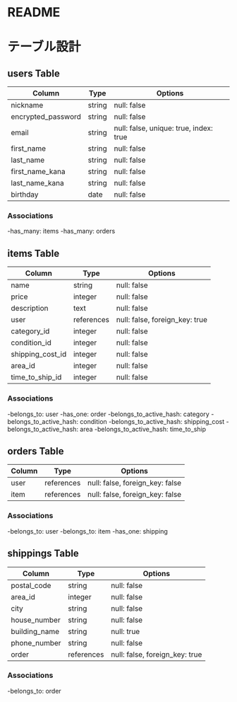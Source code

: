 # README

# テーブル設計

## users Table

| Column             | Type    | Options                                |
| ------------------ | ------- | -------------------------------------- |
| nickname           | string  | null: false                            |
| encrypted_password | string  | null: false                            |
| email              | string  | null: false, unique: true, index: true |
| first_name         | string  | null: false                            |
| last_name          | string  | null: false                            |
| first_name_kana    | string  | null: false                            |
| last_name_kana     | string  | null: false                            |
| birthday           | date    | null: false                            |

### Associations
-has_many: items
-has_many: orders


## items Table

| Column          | Type       | Options                                |
| --------------- | ---------- | -------------------------------------- |
| name            | string     | null: false                            |
| price           | integer    | null: false                            |
| description     | text       | null: false                            |
| user            | references | null: false, foreign_key: true         |
| category_id     | integer    | null: false                            |
| condition_id    | integer    | null: false                            |
| shipping_cost_id| integer    | null: false                            |
| area_id         | integer    | null: false                            |
| time_to_ship_id | integer    | null: false                            |

### Associations
-belongs_to: user
-has_one: order
-belongs_to_active_hash: category
-belongs_to_active_hash: condition
-belongs_to_active_hash: shipping_cost
-belongs_to_active_hash: area
-belongs_to_active_hash: time_to_ship

## orders Table
| Column          | Type       | Options                                |
| --------------- | ---------- | -------------------------------------- |
| user            | references | null: false, foreign_key: false        |
| item            | references | null: false, foreign_key: false        |

### Associations
-belongs_to: user
-belongs_to: item
-has_one: shipping

## shippings Table
| Column          | Type       | Options                                |
| --------------- | ---------- | -------------------------------------- |
| postal_code     | string     | null: false                            |
| area_id         | integer    | null: false                            |
| city            | string     | null: false                            |
| house_number    | string     | null: false                            |
| building_name   | string     | null: true                             |
| phone_number    | string     | null: false                            |
| order           | references | null: false, foreign_key: true         |

### Associations
-belongs_to: order